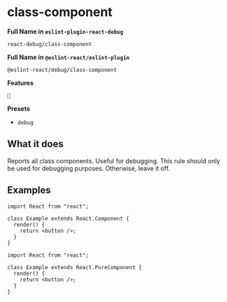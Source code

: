 # class-component

**Full Name in `eslint-plugin-react-debug`**

```plain copy
react-debug/class-component
```

**Full Name in `@eslint-react/eslint-plugin`**

```plain copy
@eslint-react/debug/class-component
```

**Features**

`🐞`

**Presets**

- `debug`

## What it does

Reports all class components. Useful for debugging. This rule should only be used for debugging purposes. Otherwise, leave it off.

## Examples

```tsx
import React from "react";

class Example extends React.Component {
  render() {
    return <button />;
  }
}
```

```tsx
import React from "react";

class Example extends React.PureComponent {
  render() {
    return <button />;
  }
}
```

